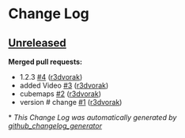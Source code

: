 # Change Log

## [Unreleased](https://github.com/r3dvorak/mod_r3d_pannellum/tree/HEAD)

**Merged pull requests:**

- 1.2.3 [\#4](https://github.com/r3dvorak/mod_r3d_pannellum/pull/4) ([r3dvorak](https://github.com/r3dvorak))
- added Video [\#3](https://github.com/r3dvorak/mod_r3d_pannellum/pull/3) ([r3dvorak](https://github.com/r3dvorak))
- cubemaps [\#2](https://github.com/r3dvorak/mod_r3d_pannellum/pull/2) ([r3dvorak](https://github.com/r3dvorak))
- version \# change [\#1](https://github.com/r3dvorak/mod_r3d_pannellum/pull/1) ([r3dvorak](https://github.com/r3dvorak))



\* *This Change Log was automatically generated by [github_changelog_generator](https://github.com/skywinder/Github-Changelog-Generator)*
